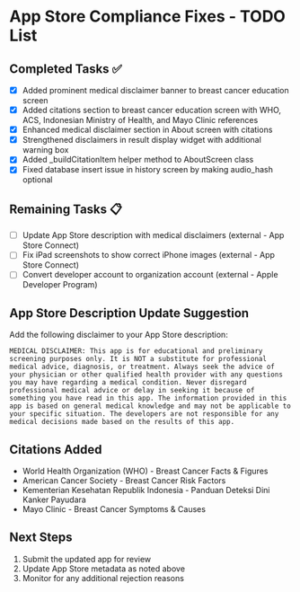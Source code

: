 # App Store Compliance Fixes - TODO List

## Completed Tasks ✅
- [x] Added prominent medical disclaimer banner to breast cancer education screen
- [x] Added citations section to breast cancer education screen with WHO, ACS, Indonesian Ministry of Health, and Mayo Clinic references
- [x] Enhanced medical disclaimer section in About screen with citations
- [x] Strengthened disclaimers in result display widget with additional warning box
- [x] Added _buildCitationItem helper method to AboutScreen class
- [x] Fixed database insert issue in history screen by making audio_hash optional

## Remaining Tasks 📋
- [ ] Update App Store description with medical disclaimers (external - App Store Connect)
- [ ] Fix iPad screenshots to show correct iPhone images (external - App Store Connect)
- [ ] Convert developer account to organization account (external - Apple Developer Program)

## App Store Description Update Suggestion
Add the following disclaimer to your App Store description:

```
MEDICAL DISCLAIMER: This app is for educational and preliminary screening purposes only. It is NOT a substitute for professional medical advice, diagnosis, or treatment. Always seek the advice of your physician or other qualified health provider with any questions you may have regarding a medical condition. Never disregard professional medical advice or delay in seeking it because of something you have read in this app. The information provided in this app is based on general medical knowledge and may not be applicable to your specific situation. The developers are not responsible for any medical decisions made based on the results of this app.
```

## Citations Added
- World Health Organization (WHO) - Breast Cancer Facts & Figures
- American Cancer Society - Breast Cancer Risk Factors
- Kementerian Kesehatan Republik Indonesia - Panduan Deteksi Dini Kanker Payudara
- Mayo Clinic - Breast Cancer Symptoms & Causes

## Next Steps
1. Submit the updated app for review
2. Update App Store metadata as noted above
3. Monitor for any additional rejection reasons
